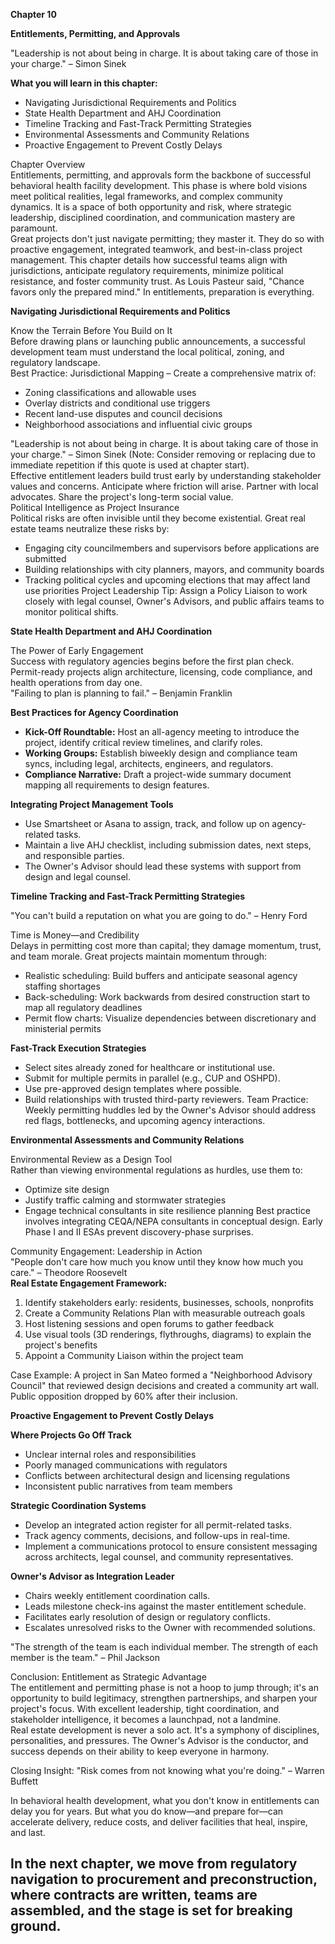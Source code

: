 **Chapter 10**

**Entitlements, Permitting, and Approvals**

"Leadership is not about being in charge. It is about taking care of those in your charge." – Simon Sinek

**What you will learn in this chapter:**

* Navigating Jurisdictional Requirements and Politics  
* State Health Department and AHJ Coordination  
* Timeline Tracking and Fast-Track Permitting Strategies  
* Environmental Assessments and Community Relations  
* Proactive Engagement to Prevent Costly Delays

Chapter Overview  
Entitlements, permitting, and approvals form the backbone of successful behavioral health facility development. This phase is where bold visions meet political realities, legal frameworks, and complex community dynamics. It is a space of both opportunity and risk, where strategic leadership, disciplined coordination, and communication mastery are paramount.  
Great projects don't just navigate permitting; they master it. They do so with proactive engagement, integrated teamwork, and best-in-class project management. This chapter details how successful teams align with jurisdictions, anticipate regulatory requirements, minimize political resistance, and foster community trust. As Louis Pasteur said, "Chance favors only the prepared mind." In entitlements, preparation is everything.

**Navigating Jurisdictional Requirements and Politics**

Know the Terrain Before You Build on It  
Before drawing plans or launching public announcements, a successful development team must understand the local political, zoning, and regulatory landscape.  
Best Practice: Jurisdictional Mapping – Create a comprehensive matrix of:

* Zoning classifications and allowable uses  
* Overlay districts and conditional use triggers  
* Recent land-use disputes and council decisions  
* Neighborhood associations and influential civic groups

"Leadership is not about being in charge. It is about taking care of those in your charge." – Simon Sinek (Note: Consider removing or replacing due to immediate repetition if this quote is used at chapter start).  
Effective entitlement leaders build trust early by understanding stakeholder values and concerns. Anticipate where friction will arise. Partner with local advocates. Share the project's long-term social value.  
Political Intelligence as Project Insurance  
Political risks are often invisible until they become existential. Great real estate teams neutralize these risks by:

* Engaging city councilmembers and supervisors before applications are submitted  
* Building relationships with city planners, mayors, and community boards  
* Tracking political cycles and upcoming elections that may affect land use priorities Project Leadership Tip: Assign a Policy Liaison to work closely with legal counsel, Owner's Advisors, and public affairs teams to monitor political shifts.

**State Health Department and AHJ Coordination**

The Power of Early Engagement  
Success with regulatory agencies begins before the first plan check. Permit-ready projects align architecture, licensing, code compliance, and health operations from day one.  
"Failing to plan is planning to fail." – Benjamin Franklin

**Best Practices for Agency Coordination**

* **Kick-Off Roundtable:** Host an all-agency meeting to introduce the project, identify critical review timelines, and clarify roles.  
* **Working Groups:** Establish biweekly design and compliance team syncs, including legal, architects, engineers, and regulators.  
* **Compliance Narrative:** Draft a project-wide summary document mapping all requirements to design features.

**Integrating Project Management Tools**

* Use Smartsheet or Asana to assign, track, and follow up on agency-related tasks.  
* Maintain a live AHJ checklist, including submission dates, next steps, and responsible parties.  
* The Owner's Advisor should lead these systems with support from design and legal counsel.

**Timeline Tracking and Fast-Track Permitting Strategies**

"You can't build a reputation on what you are going to do." – Henry Ford

Time is Money—and Credibility  
Delays in permitting cost more than capital; they damage momentum, trust, and team morale. Great projects maintain momentum through:

* Realistic scheduling: Build buffers and anticipate seasonal agency staffing shortages  
* Back-scheduling: Work backwards from desired construction start to map all regulatory deadlines  
* Permit flow charts: Visualize dependencies between discretionary and ministerial permits

**Fast-Track Execution Strategies**

* Select sites already zoned for healthcare or institutional use.  
* Submit for multiple permits in parallel (e.g., CUP and OSHPD).  
* Use pre-approved design templates where possible.  
* Build relationships with trusted third-party reviewers. Team Practice: Weekly permitting huddles led by the Owner's Advisor should address red flags, bottlenecks, and upcoming agency interactions.

**Environmental Assessments and Community Relations**

Environmental Review as a Design Tool  
Rather than viewing environmental regulations as hurdles, use them to:

* Optimize site design  
* Justify traffic calming and stormwater strategies  
* Engage technical consultants in site resilience planning Best practice involves integrating CEQA/NEPA consultants in conceptual design. Early Phase I and II ESAs prevent discovery-phase surprises.

Community Engagement: Leadership in Action  
"People don't care how much you know until they know how much you care." – Theodore Roosevelt  
**Real Estate Engagement Framework:**

1. Identify stakeholders early: residents, businesses, schools, nonprofits  
2. Create a Community Relations Plan with measurable outreach goals  
3. Host listening sessions and open forums to gather feedback  
4. Use visual tools (3D renderings, flythroughs, diagrams) to explain the project's benefits  
5. Appoint a Community Liaison within the project team

Case Example: A project in San Mateo formed a "Neighborhood Advisory Council" that reviewed design decisions and created a community art wall. Public opposition dropped by 60% after their inclusion.

**Proactive Engagement to Prevent Costly Delays**

**Where Projects Go Off Track**

* Unclear internal roles and responsibilities  
* Poorly managed communications with regulators  
* Conflicts between architectural design and licensing regulations  
* Inconsistent public narratives from team members

**Strategic Coordination Systems**

* Develop an integrated action register for all permit-related tasks.  
* Track agency comments, decisions, and follow-ups in real-time.  
* Implement a communications protocol to ensure consistent messaging across architects, legal counsel, and community representatives.

**Owner's Advisor as Integration Leader**

* Chairs weekly entitlement coordination calls.  
* Leads milestone check-ins against the master entitlement schedule.  
* Facilitates early resolution of design or regulatory conflicts.  
* Escalates unresolved risks to the Owner with recommended solutions.

"The strength of the team is each individual member. The strength of each member is the team." – Phil Jackson

Conclusion: Entitlement as Strategic Advantage  
The entitlement and permitting phase is not a hoop to jump through; it's an opportunity to build legitimacy, strengthen partnerships, and sharpen your project's focus. With excellent leadership, tight coordination, and stakeholder intelligence, it becomes a launchpad, not a landmine.  
Real estate development is never a solo act. It's a symphony of disciplines, personalities, and pressures. The Owner's Advisor is the conductor, and success depends on their ability to keep everyone in harmony.

Closing Insight: "Risk comes from not knowing what you're doing." – Warren Buffett

In behavioral health development, what you don't know in entitlements can delay you for years. But what you do know—and prepare for—can accelerate delivery, reduce costs, and deliver facilities that heal, inspire, and last.

## **In the next chapter, we move from regulatory navigation to procurement and preconstruction, where contracts are written, teams are assembled, and the stage is set for breaking ground.**

